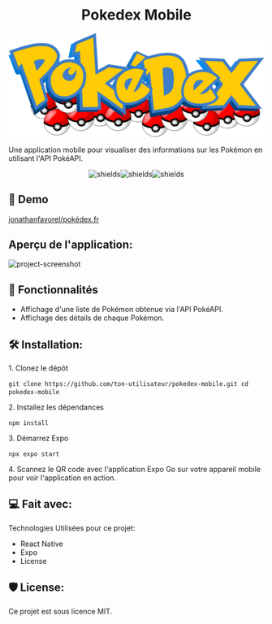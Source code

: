 <h1 align="center" id="title">Pokedex Mobile</h1>

<p align="center"><img src="https://raw.githubusercontent.com/sleduardo20/pokedex/0671af442dff1d8f7141e49eb83b438885bbc9e9/public/img/logo.svg" alt="project-image"></p>

<p id="description">Une application mobile pour visualiser des informations sur les Pokémon en utilisant l'API PokéAPI.</p>

<p align="center"><img src="https://img.shields.io/badge/React%20Native-0.64-blue" alt="shields"><img src="https://img.shields.io/badge/Expo-41.0.0-blue" alt="shields"><img src="https://img.shields.io/badge/License-MIT-green" alt="shields"></p>

<h2>🚀 Demo</h2>

[jonathanfavorel/pokédex.fr](jonathanfavorel/pokédex.fr)

<h2>Aperçu de l'application:</h2>

<p><img src="https://s3-alpha.figma.com/hub/file/2956195692/82160b4e-9c11-4d10-9af4-53a26da21791-cover.png" alt="project-screenshot" width="400" height="400/"></p>

  
  
<h2>🧐 Fonctionnalités</h2>

*   Affichage d'une liste de Pokémon obtenue via l'API PokéAPI.
*   Affichage des détails de chaque Pokémon.

<h2>🛠️ Installation:</h2>

<p>1. Clonez le dépôt</p>

```
git clone https://github.com/ton-utilisateur/pokedex-mobile.git cd pokedex-mobile
```

<p>2. Installez les dépendances</p>

```
npm install
```

<p>3. Démarrez Expo</p>

```
npx expo start
```

<p>4. Scannez le QR code avec l'application Expo Go sur votre appareil mobile pour voir l'application en action.</p>

  
  
<h2>💻 Fait avec:</h2>

Technologies Utilisées pour ce projet:

*   React Native
*   Expo
*   License

<h2>🛡️ License:</h2>

Ce projet est sous licence MIT. 
